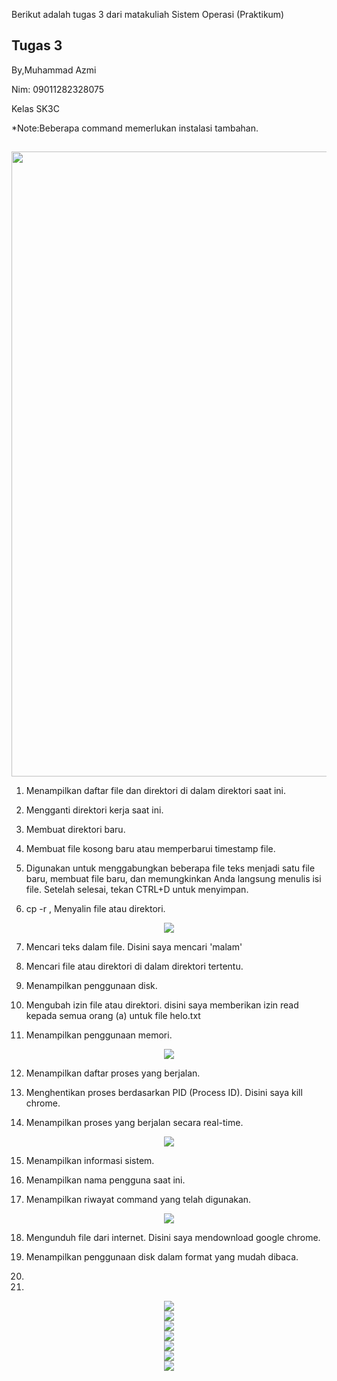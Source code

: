 Berikut adalah tugas 3 dari matakuliah Sistem Operasi (Praktikum)

Tugas 3
-------
By,Muhammad Azmi

Nim: 09011282328075

Kelas SK3C

*Note:Beberapa command memerlukan instalasi tambahan.
##
<div align=center>
<img src="./Tugas 3 png/GB1.png" width="1000"/>
</div>

1. Menampilkan daftar file dan direktori di dalam direktori saat ini.

2. Mengganti direktori kerja saat ini.

3. Membuat direktori baru.

4. Membuat file kosong baru atau memperbarui timestamp file.

5. Digunakan untuk menggabungkan beberapa file teks menjadi satu file baru, membuat file baru, dan memungkinkan Anda langsung menulis isi file. Setelah selesai, tekan CTRL+D untuk menyimpan.
   
6. cp -r , Menyalin file atau direktori.

<div align=center>
<img src="./Tugas 3 png/GB2.png"/>
</div>

7. Mencari teks dalam file. Disini saya mencari 'malam'

8. Mencari file atau direktori di dalam direktori tertentu.

9. Menampilkan penggunaan disk.

10. Mengubah izin file atau direktori. disini saya memberikan izin read kepada semua orang (a) untuk file helo.txt

11. Menampilkan penggunaan memori.

<div align=center>
<img src="./Tugas 3 png/GB3.png"/>
</div>

12. Menampilkan daftar proses yang berjalan.

13. Menghentikan proses berdasarkan PID (Process ID). Disini saya kill chrome.

14. Menampilkan proses yang berjalan secara real-time.

<div align=center>
<img src="./Tugas 3 png/GB4.png"/>
</div>

15. Menampilkan informasi sistem.

16. Menampilkan nama pengguna saat ini.

17. Menampilkan riwayat command yang telah digunakan.

<div align=center>
<img src="./Tugas 3 png/GB5.png"/>
</div>

18. Mengunduh file dari internet. Disini saya mendownload google chrome.

19. Menampilkan penggunaan disk dalam format yang mudah dibaca.

20.

21.
 
<div align=center>
<img src="./Tugas 3 png/GB6.png"/>
</div>
<div align=center>
<img src="./Tugas 3 png/GB7.png"/>
</div>
<div align=center>
<img src="./Tugas 3 png/GB8.png"/>
</div>
<div align=center>
<img src="./Tugas 3 png/GB9.png"/>
</div>
<div align=center>
<img src="./Tugas 3 png/GB10.png"/>
</div>
<div align=center>
<img src="./Tugas 3 png/GB11.png"/>
</div>
<div align=center>
<img src="./Tugas 3 png/GB12.png"/>
</div>
